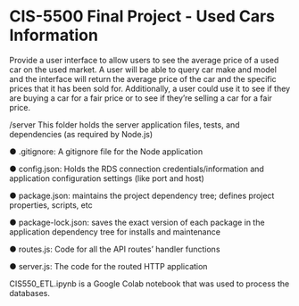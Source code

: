 <h1> CIS-5500 Final Project - Used Cars Information</h1>

Provide a user interface to allow users to see the average price of a used car on the used market. A user will be able to query car make and model and the interface will return the average price of the car and the specific prices that it has been sold for. Additionally, a user could use it to see if they are buying a car for a fair price or to see if they’re selling a car for a fair price. 

/server
This folder holds the server application files, tests, and dependencies (as required by Node.js)

  ● .gitignore: A gitignore file for the Node application

  ● config.json: Holds the RDS connection credentials/information and application
configuration settings (like port and host)

  ● package.json: maintains the project dependency tree; defines project properties, scripts,
etc

  ● package-lock.json: saves the exact version of each package in the application dependency
tree for installs and maintenance

  ● routes.js: Code for all the API routes’ handler functions

  ● server.js: The code for the routed HTTP application

CIS550_ETL.ipynb is a Google Colab notebook that was used to process the databases. 
